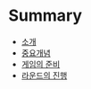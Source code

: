 # Summary

* [소개](README.md)
* [중요개념](KeyConcepts.md)
* [게임의 준비](Game-Setup.md)
* [라운드의 진행](Rounds.md)
